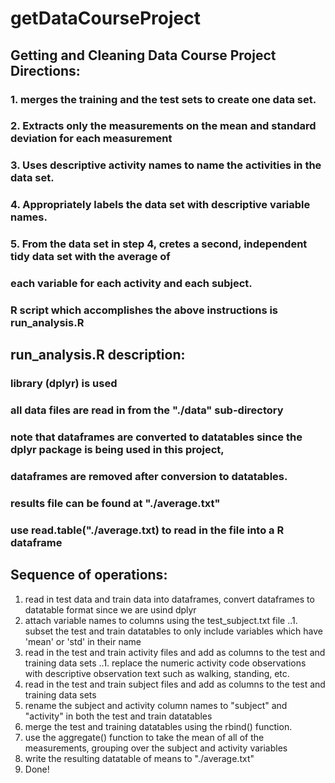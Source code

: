 # getDataCourseProject
## 
## 
## Getting and Cleaning Data Course Project Directions: 
### 1. merges the training and the test sets to create one data set.
### 2. Extracts only the measurements on the mean and standard deviation for each measurement
### 3. Uses descriptive activity names to name the activities in the data set.
### 4. Appropriately labels the data set with descriptive variable names.  
### 5. From the data set in step 4, cretes a second, independent tidy data set with the average of 
###    each variable for each activity and each subject.
###
### R script which accomplishes the above instructions is run_analysis.R
## run_analysis.R description:
###  library (dplyr) is used
###  all data files are read in from the "./data" sub-directory
###  note that dataframes are converted to datatables since the dplyr package is being used in this project,
###  dataframes are removed after conversion to datatables.
###  results file can be found at "./average.txt" 
###  use read.table("./average.txt) to read in the file into a R dataframe
###  
##  Sequence of operations:
1. read in test data and train data into dataframes, convert dataframes to datatable format since we are usind dplyr
2. attach variable names to columns using the test_subject.txt file 
..1. subset the test and train datatables to only include variables which have 'mean' or 'std' in their name
3. read in the test and train activity files and add as columns to the test and training data sets
..1. replace the numeric activity code observations with descriptive observation text such as walking, standing, etc.
4. read in the test and train subject files and add as columns to the test and training data sets
5. rename the subject and activity column names to "subject" and "activity" in both the test and train datatables
6. merge the test and training datatables using the rbind() function.
7. use the aggregate() function to take the mean of all of the measurements, grouping over the subject and activity variables
8. write the resulting datatable of means to "./average.txt"
9. Done!
##
## 
